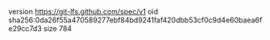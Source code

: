 version https://git-lfs.github.com/spec/v1
oid sha256:0da26f55a470589277ebf84bd9241faf420dbb53cf0c9d4e60baea6fe29cc7d3
size 784
